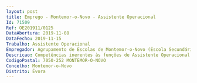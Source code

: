 ```yaml
--- 
layout: post
title: Emprego - Montemor-o-Novo - Assistente Operacional
Id: 71509
Ref: OE201911/0125
DataAbertura: 2019-11-08
DataFecho: 2019-11-15
Trabalho: Assistente Operacional
Empregador: Agrupamento de Escolas de Montemor-o-Novo (Escola Secundária de Montemor-o-Novo - Sede)
Descricao: Competências inerentes às funções de Assistente Operacional
CodigoPostal: 7050-252 MONTEMOR-O-NOVO
Concelho: Montemor-o-Novo
Distrito: Évora
--- 
```

